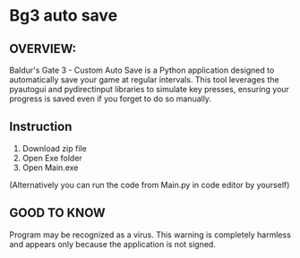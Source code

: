 # Bg3 auto save

## OVERVIEW:
Baldur's Gate 3 - Custom Auto Save is a Python application designed to automatically save your game at regular intervals. This tool leverages the pyautogui and pydirectinput libraries to simulate key presses, ensuring your progress is saved even if you forget to do so manually.



## Instruction
1. Download zip file
2. Open Exe folder
3. Open Main.exe

(Alternatively you can run the code from Main.py in code editor by yourself)



## GOOD TO KNOW 
Program may be recognized as a virus. This warning is completely harmless and appears only because the application is not signed.
